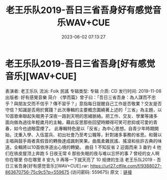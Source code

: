 ﻿---
title: 老王乐队2019-吾日三省吾身好有感觉音乐WAV+CUE
date: 2023-06-02 07:13:27
categories: WAV车载音乐、镜像
tags: 华语中文
---
# 老王乐队2019-吾日三省吾身[好有感觉音乐][WAV+CUE]

表演者: 老王乐队
流派: Folk 民謠
专辑类型: 专辑
介质: CD
发行时间: 2019-11-08
出版者: 好有感覺音樂
简介
《學而篇》曾子曰：「吾日三省吾身：為人謀而不忠乎？與朋友交而不信乎？傳不習乎？」意指每日提醒自己工作是否敬業？交友是否守信？知識是否用於實踐？此次專輯的主要概念圍繞著上述的「三省」為主題，以10首歌串聯起失眠男子深夜一路到天明的思緒脈絡。把工作、交友、學業等諸多面向做為過往年輕歲月的主軸，藉此反思那些回望時顯得可笑可悲抑或可愛的青春，如今也過眼雲煙了。
此專輯特色是以「反省」為中心思想。自青少年時期開始，沈重入學、入伍當兵、初出社會乃至考公職等，針對諸多事務的省思。和聲以主唱與鼓手兩者真假音的轉換達成諷刺笑果。曲風柔雜民謠、搖滾和些許古典的味道。全輯將以10首依序道出心境的轉變。
曲目
1 不知反省
2 迎面而来
3 垂钓
4 他们在铁皮屋顶上奔跑
5 日夜无常
6 那些失眠的夜与难以忘怀的事
7 曾经的女人啊 你在哪里 你在哪里
8 安九
9 再等一下就天亮了
10 规律的生活
老王乐队2019 - 吾日三省吾身[好有感觉音乐][WAV+CUE].rar: https://url27.ctfile.com/f/9388027-863670756-75c9c5?p=559675
(访问密码: 559675)
原文：[链接](https://blog.sina.com.cn/s/blog_1647c7e760103125i.html)